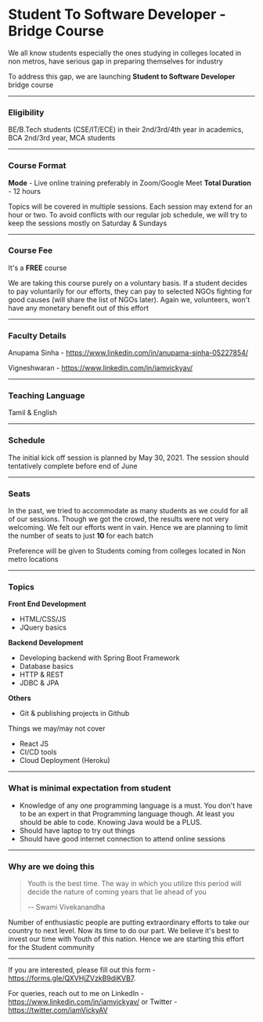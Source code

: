# Student To Software Developer - Bridge Course

We all know students especially the ones studying in colleges located in non metros, have serious gap in preparing themselves for industry 

To address this gap, we are launching **Student to Software Developer** bridge course

---

### Eligibility
BE/B.Tech students (CSE/IT/ECE) in their 2nd/3rd/4th year in academics, BCA 2nd/3rd year, MCA students

---

### Course Format
**Mode** - Live online training preferably in Zoom/Google Meet
**Total Duration** - 12 hours

Topics will be covered in multiple sessions. Each session may extend for an hour or two. To avoid conflicts with our regular job schedule, we will try to keep the sessions mostly on Saturday & Sundays

---

### Course Fee
It's a **FREE** course

We are taking this course purely on a voluntary basis. If a student decides to pay voluntarily for our efforts, they can pay to selected NGOs fighting for good causes (will share the list of NGOs later). Again we, volunteers, won't have any monetary benefit out of this effort

---

### Faculty Details

Anupama Sinha - https://www.linkedin.com/in/anupama-sinha-05227854/

Vigneshwaran - https://www.linkedin.com/in/iamvickyav/

---

### Teaching Language
Tamil & English

---

### Schedule
The initial kick off session is planned by May 30, 2021. The session should tentatively complete before end of June

---

### Seats
In the past, we tried to accommodate as many students as we could for all of our sessions. Though we got the crowd, the results were not very welcoming. We felt our efforts went in vain. Hence we are planning to limit the number of seats to just **10** for each batch

Preference will be given to Students coming from colleges located in Non metro locations

---

### Topics

**Front End Development**
* HTML/CSS/JS
* JQuery basics

**Backend Development**
* Developing backend with Spring Boot Framework
* Database basics
* HTTP & REST
* JDBC & JPA

**Others**
* Git & publishing projects in Github

Things we may/may not cover

* React JS
* CI/CD tools
* Cloud Deployment (Heroku)

---

### What is minimal expectation from student

* Knowledge of any one programming language is a must. You don't have to be an expert in that Programming language though. At least you should be able to code. Knowing Java would be a PLUS. 
* Should have laptop to try out things
* Should have good internet connection to attend online sessions

---

### Why are we doing this

> Youth is the best time. The way in which you utilize this period will decide the nature of coming years that lie ahead of you
> 
>  -- Swami Vivekanandha 

Number of enthusiastic people are putting extraordinary efforts to take our country to next level. Now its time to do our part. We believe it's best to invest our time with Youth of this nation. Hence we are starting this effort for the Student community

---

If you are interested, please fill out this form - https://forms.gle/QXVHjZVzkB9diKVB7. 

For queries, reach out to me on LinkedIn - https://www.linkedin.com/in/iamvickyav/ or Twitter - https://twitter.com/iamVickyAV
